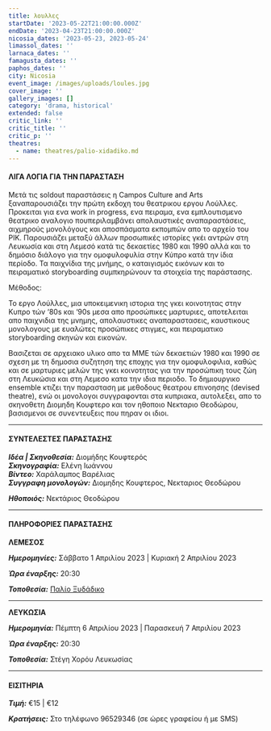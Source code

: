 ```yaml
---
title: λουλλες
startDate: '2023-05-22T21:00:00.000Z'
endDate: '2023-04-23T21:00:00.000Z'
nicosia_dates: '2023-05-23, 2023-05-24'
limassol_dates: ''
larnaca_dates: ''
famagusta_dates: ''
paphos_dates: ''
city: Nicosia
event_image: /images/uploads/loules.jpg
cover_image: ''
gallery_images: []
category: 'drama, historical'
extended: false
critic_link: ''
critic_title: ''
critic_p: ''
theatres:
  - name: theatres/palio-xidadiko.md
---
```


#### ΛΙΓΑ ΛΟΓΙΑ ΓΙΑ ΤΗΝ ΠΑΡΑΣΤΑΣΗ

Μετά τις soldout παραστάσεις η Campos Culture and Arts ξαναπαρουσιάζει την πρώτη εκδοχη του θεατρικου εργου Λούλλες. Προκειται για ενα work in progress, ενα πειραμα, ενα εμπλουτισμενο θεατρικο αναλογιο πουπεριλαμβάνει απολαυστικές αναπαραστάσεις, αιχμηρούς μονολόγους και αποσπάσματα εκπομπών απο το αρχείο του ΡΙΚ. Παρουσιάζει μεταξύ άλλων προσωπικές ιστορίες γκέι αντρών στη Λευκωσία και στη Λεμεσό κατά τις δεκαετίες 1980 και 1990 αλλά και το δημόσιο διάλογο για την ομοφυλοφυλία στην Κύπρο κατά την ίδια περίοδο. Τα παιχνίδια της μνήμης, ο καταιγισμός εικόνων και το πειραματικό storyboarding συμπκηρώνουν τα στοιχεία της παράστασης.

Μέθοδος: 

Το εργο Λούλλες, μια υποκειμενικη ιστορια της γκει κοινοτητας στην Κυπρο τών ‘80s και ‘90s μεσα απο προσώπικες μαρτυριες, αποτελειται απο παιχνιδια της μνημης, απολαυστικες αναπαραστασεις, καυστικους μονολογους με ευαλώτες προσώπικες στιγμες, και πειραματικο storyboarding σκηνών και εικονών.

Βασιζεται σε αρχειακο υλικο απο τα ΜΜΕ τών δεκαετιών 1980 και 1990 σε σχεση με τη δημοσια συζητηση της εποχης για την ομοφυλοφιλια, καθώς και σε μαρτυριες μελών της γκει κοινοτητας για την προσώπικη τους ζώη στη Λευκώσια και στη Λεμεσο κατα την ιδια περιοδο. Το δημιουργικο ensemble κτιζει την παρασταση με μεθοδους θεατρου επινοησης (devised theatre), ενώ οι μονολογοι συγγραφονται στα κυπριακα, αυτολεξει, απο το σκηνοθετη Διομηδη Κουφτερο και τον ηθοποιο Νεκταριο Θεοδώρου, βασισμενοι σε συνεντευξεις που πηραν οι ιδιοι.

***

#### ΣΥΝΤΕΛΕΣΤΕΣ ΠΑΡΑΣΤΑΣΗΣ

***Ιδέα | Σκηνοθεσία:*** Διομήδης Κουφτερός\
***Σκηνογραφία:*** Ελένη Ιωάννου\
***Bίντεο:*** Χαράλαμπος Βαρέλιας\
***Συγγραφη μονολογών:*** Διομηδης Κουφτερος, Νεκταριος Θεοδώρου

***Ηθοποιός:*** Νεκτάριος Θεοδώρου

***

#### ΠΛΗΡΟΦΟΡΙΕΣ ΠΑΡΑΣΤΑΣΗΣ

**ΛΕΜΕΣΟΣ**

***Ημερομηνίες:*** Σάββατο 1 Απριλίου 2023 | Κυριακή 2 Απριλίου 2023

***Ώρα έναρξης:*** 20:30

***Τοποθεσία:*** [Παλίο Ξυδάδικο](?#map "")

***

**ΛΕΥΚΩΣΙΑ**

***Ημερομηνία:*** Πέμπτη 6 Απριλίου 2023 | Παρασκευή 7 Απριλίου 2023

***Ώρα έναρξης:*** 20:30

***Τοποθεσία:*** Στέγη Χορόυ Λευκωσίας

***

#### ΕΙΣΙΤΗΡΙΑ

***Τιμή:*** €15 | €12

***Κρατήσεις:*** Στο τηλέφωνο 96529346 (σε ώρες γραφείου ή με SMS)
